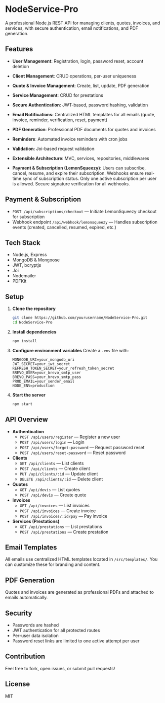 # NodeService-Pro

A professional Node.js REST API for managing clients, quotes, invoices, and services, with secure authentication, email notifications, and PDF generation.

## Features

- **User Management**: Registration, login, password reset, account deletion
- **Client Management**: CRUD operations, per-user uniqueness
- **Quote & Invoice Management**: Create, list, update, PDF generation
- **Service Management**: CRUD for prestations
- **Secure Authentication**: JWT-based, password hashing, validation
- **Email Notifications**: Centralized HTML templates for all emails (quote, invoice, reminder, verification, reset, payment)
- **PDF Generation**: Professional PDF documents for quotes and invoices
- **Reminders**: Automated invoice reminders with cron jobs
- **Validation**: Joi-based request validation
- **Extensible Architecture**: MVC, services, repositories, middlewares

- **Payment & Subscription (LemonSqueezy)**: Users can subscribe, cancel, resume, and expire their subscription. Webhooks ensure real-time sync of subscription status. Only one active subscription per user is allowed. Secure signature verification for all webhooks.

## Payment & Subscription

- `POST /api/subscriptions/checkout` — Initiate LemonSqueezy checkout for subscription
- Webhook endpoint `/api/webhook/lemonsqueezy` — Handles subscription events (created, cancelled, resumed, expired, etc.)


## Tech Stack

- Node.js, Express
- MongoDB & Mongoose
- JWT, bcryptjs
- Joi
- Nodemailer
- PDFKit

## Setup

1. **Clone the repository**
   ```bash
   git clone https://github.com/yourusername/NodeService-Pro.git
   cd NodeService-Pro
   ```
2. **Install dependencies**
   ```bash
   npm install
   ```
3. **Configure environment variables**
   Create a `.env` file with:
   ```env
   MONGODB_URI=your_mongodb_uri
   JWT_SECRET=your_jwt_secret
   REFRESH_TOKEN_SECRET=your_refresh_token_secret
   BREVO_USER=your_brevo_smtp_user
   BREVO_PASS=your_brevo_smtp_pass
   PROD_EMAIL=your_sender_email
   NODE_ENV=production
   ```
4. **Start the server**
   ```bash
   npm start
   ```

## API Overview

- **Authentication**
  - `POST /api/users/register` — Register a new user
  - `POST /api/users/login` — Login
  - `POST /api/users/forgot-password` — Request password reset
  - `POST /api/users/reset-password` — Reset password
- **Clients**
  - `GET /api/clients` — List clients
  - `POST /api/clients` — Create client
  - `PUT /api/clients/:id` — Update client
  - `DELETE /api/clients/:id` — Delete client
- **Quotes**
  - `GET /api/devis` — List quotes
  - `POST /api/devis` — Create quote
- **Invoices**
  - `GET /api/invoices` — List invoices
  - `POST /api/invoices` — Create invoice
  - `POST /api/invoices/:id/pay` — Pay invoice
- **Services (Prestations)**
  - `GET /api/prestations` — List prestations
  - `POST /api/prestations` — Create prestation

## Email Templates

All emails use centralized HTML templates located in `/src/templates/`. You can customize these for branding and content.

## PDF Generation

Quotes and invoices are generated as professional PDFs and attached to emails automatically.

## Security

- Passwords are hashed
- JWT authentication for all protected routes
- Per-user data isolation
- Password reset links are limited to one active attempt per user

## Contribution

Feel free to fork, open issues, or submit pull requests!

## License

MIT
